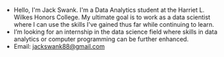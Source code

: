 - Hello, I'm Jack Swank. I'm a Data Analytics student at the Harriet L. Wilkes Honors College. 
My ultimate goal is to work as a data scientist where I can use the skills I've gained thus far while continuing to learn.
- I’m looking for an internship in the data science field where skills in data analytics or computer programming can be further enhanced.
- Email: jackswank88@gmail.com

